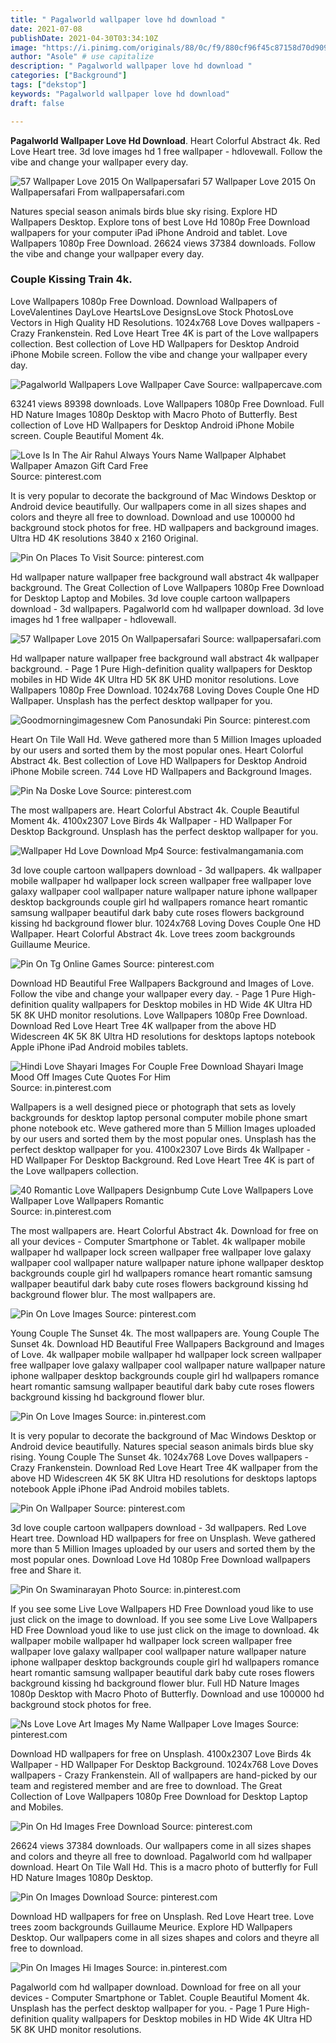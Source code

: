```yaml
---
title: " Pagalworld wallpaper love hd download "
date: 2021-07-08
publishDate: 2021-04-30T03:34:10Z
image: "https://i.pinimg.com/originals/88/0c/f9/880cf96f45c87158d70d909c344a63e1.jpg"
author: "Asole" # use capitalize
description: " Pagalworld wallpaper love hd download "
categories: ["Background"]
tags: ["dekstop"]
keywords: "Pagalworld wallpaper love hd download"
draft: false

---
```



**Pagalworld Wallpaper Love Hd Download**. Heart Colorful Abstract 4k. Red Love Heart tree. 3d love images hd 1 free wallpaper - hdlovewall. Follow the vibe and change your wallpaper every day.

![57 Wallpaper Love 2015 On Wallpapersafari](https://cdn.wallpapersafari.com/26/42/vGmSEC.jpg "57 Wallpaper Love 2015 On Wallpapersafari")
57 Wallpaper Love 2015 On Wallpapersafari From wallpapersafari.com


Natures special season animals birds blue sky rising. Explore HD Wallpapers Desktop. Explore tons of best Love Hd 1080p Free Download wallpapers for your computer iPad iPhone Android and tablet. Love Wallpapers 1080p Free Download. 26624 views 37384 downloads. Follow the vibe and change your wallpaper every day.

### Couple Kissing Train 4k.

Love Wallpapers 1080p Free Download. Download Wallpapers of LoveValentines DayLove HeartsLove DesignsLove Stock PhotosLove Vectors in High Quality HD Resolutions. 1024x768 Love Doves wallpapers - Crazy Frankenstein. Red Love Heart Tree 4K is part of the Love wallpapers collection. Best collection of Love HD Wallpapers for Desktop Android iPhone Mobile screen. Follow the vibe and change your wallpaper every day.


![Pagalworld Wallpapers Love Wallpaper Cave](https://wallpapercave.com/wp/wp2565933.jpg "Pagalworld Wallpapers Love Wallpaper Cave")
Source: wallpapercave.com

63241 views 89398 downloads. Love Wallpapers 1080p Free Download. Full HD Nature Images 1080p Desktop with Macro Photo of Butterfly. Best collection of Love HD Wallpapers for Desktop Android iPhone Mobile screen. Couple Beautiful Moment 4k.

![Love Is In The Air Rahul Always Yours Name Wallpaper Alphabet Wallpaper Amazon Gift Card Free](https://i.pinimg.com/originals/3a/12/73/3a1273fa48ff14b0f3ccaf2dc75a7c3f.jpg "Love Is In The Air Rahul Always Yours Name Wallpaper Alphabet Wallpaper Amazon Gift Card Free")
Source: pinterest.com

It is very popular to decorate the background of Mac Windows Desktop or Android device beautifully. Our wallpapers come in all sizes shapes and colors and theyre all free to download. Download and use 100000 hd background stock photos for free. HD wallpapers and background images. Ultra HD 4K resolutions 3840 x 2160 Original.

![Pin On Places To Visit](https://i.pinimg.com/originals/36/7f/af/367faf4a7eadcc9a6c832100409e9850.jpg "Pin On Places To Visit")
Source: pinterest.com

Hd wallpaper nature wallpaper free background wall abstract 4k wallpaper background. The Great Collection of Love Wallpapers 1080p Free Download for Desktop Laptop and Mobiles. 3d love couple cartoon wallpapers download - 3d wallpapers. Pagalworld com hd wallpaper download. 3d love images hd 1 free wallpaper - hdlovewall.

![57 Wallpaper Love 2015 On Wallpapersafari](https://cdn.wallpapersafari.com/26/42/vGmSEC.jpg "57 Wallpaper Love 2015 On Wallpapersafari")
Source: wallpapersafari.com

Hd wallpaper nature wallpaper free background wall abstract 4k wallpaper background. - Page 1 Pure High-definition quality wallpapers for Desktop mobiles in HD Wide 4K Ultra HD 5K 8K UHD monitor resolutions. Love Wallpapers 1080p Free Download. 1024x768 Loving Doves Couple One HD Wallpaper. Unsplash has the perfect desktop wallpaper for you.

![Goodmorningimagesnew Com Panosundaki Pin](https://i.pinimg.com/originals/ad/26/49/ad26499448474ff23e59c8a30b633cab.png "Goodmorningimagesnew Com Panosundaki Pin")
Source: pinterest.com

Heart On Tile Wall Hd. Weve gathered more than 5 Million Images uploaded by our users and sorted them by the most popular ones. Heart Colorful Abstract 4k. Best collection of Love HD Wallpapers for Desktop Android iPhone Mobile screen. 744 Love HD Wallpapers and Background Images.

![Pin Na Doske Love](https://i.pinimg.com/originals/40/85/f5/4085f5c30a3cd01048aef37be45bc015.jpg "Pin Na Doske Love")
Source: pinterest.com

The most wallpapers are. Heart Colorful Abstract 4k. Couple Beautiful Moment 4k. 4100x2307 Love Birds 4k Wallpaper - HD Wallpaper For Desktop Background. Unsplash has the perfect desktop wallpaper for you.

![Wallpaper Hd Love Download Mp4](https://cdn.statically.io/img/i.pinimg.com/originals/6d/fb/2b/6dfb2b863ee567fe5e24c83286d69028.jpg "Wallpaper Hd Love Download Mp4")
Source: festivalmangamania.com

3d love couple cartoon wallpapers download - 3d wallpapers. 4k wallpaper mobile wallpaper hd wallpaper lock screen wallpaper free wallpaper love galaxy wallpaper cool wallpaper nature wallpaper nature iphone wallpaper desktop backgrounds couple girl hd wallpapers romance heart romantic samsung wallpaper beautiful dark baby cute roses flowers background kissing hd background flower blur. 1024x768 Loving Doves Couple One HD Wallpaper. Heart Colorful Abstract 4k. Love trees zoom backgrounds Guillaume Meurice.

![Pin On Tg Online Games](https://i.pinimg.com/originals/51/11/eb/5111ebf70329dc0db394038b205347f8.jpg "Pin On Tg Online Games")
Source: pinterest.com

Download HD Beautiful Free Wallpapers Background and Images of Love. Follow the vibe and change your wallpaper every day. - Page 1 Pure High-definition quality wallpapers for Desktop mobiles in HD Wide 4K Ultra HD 5K 8K UHD monitor resolutions. Love Wallpapers 1080p Free Download. Download Red Love Heart Tree 4K wallpaper from the above HD Widescreen 4K 5K 8K Ultra HD resolutions for desktops laptops notebook Apple iPhone iPad Android mobiles tablets.

![Hindi Love Shayari Images For Couple Free Download Shayari Image Mood Off Images Cute Quotes For Him](https://i.pinimg.com/736x/44/5e/87/445e87f0370a9161272bc108c95347c3.jpg "Hindi Love Shayari Images For Couple Free Download Shayari Image Mood Off Images Cute Quotes For Him")
Source: in.pinterest.com

Wallpapers is a well designed piece or photograph that sets as lovely backgrounds for desktop laptop personal computer mobile phone smart phone notebook etc. Weve gathered more than 5 Million Images uploaded by our users and sorted them by the most popular ones. Unsplash has the perfect desktop wallpaper for you. 4100x2307 Love Birds 4k Wallpaper - HD Wallpaper For Desktop Background. Red Love Heart Tree 4K is part of the Love wallpapers collection.

![40 Romantic Love Wallpapers Designbump Cute Love Wallpapers Love Wallpaper Love Wallpapers Romantic](https://i.pinimg.com/originals/72/96/c7/7296c71006ff11da228f4fd146156836.jpg "40 Romantic Love Wallpapers Designbump Cute Love Wallpapers Love Wallpaper Love Wallpapers Romantic")
Source: in.pinterest.com

The most wallpapers are. Heart Colorful Abstract 4k. Download for free on all your devices - Computer Smartphone or Tablet. 4k wallpaper mobile wallpaper hd wallpaper lock screen wallpaper free wallpaper love galaxy wallpaper cool wallpaper nature wallpaper nature iphone wallpaper desktop backgrounds couple girl hd wallpapers romance heart romantic samsung wallpaper beautiful dark baby cute roses flowers background kissing hd background flower blur. The most wallpapers are.

![Pin On Love Images](https://i.pinimg.com/564x/51/eb/54/51eb5438db30b1a6ec0ac4bc096d85c1.jpg "Pin On Love Images")
Source: pinterest.com

Young Couple The Sunset 4k. The most wallpapers are. Young Couple The Sunset 4k. Download HD Beautiful Free Wallpapers Background and Images of Love. 4k wallpaper mobile wallpaper hd wallpaper lock screen wallpaper free wallpaper love galaxy wallpaper cool wallpaper nature wallpaper nature iphone wallpaper desktop backgrounds couple girl hd wallpapers romance heart romantic samsung wallpaper beautiful dark baby cute roses flowers background kissing hd background flower blur.

![Pin On Love Images](https://i.pinimg.com/originals/00/40/a7/0040a7407c58708a65b28315928e7089.png "Pin On Love Images")
Source: in.pinterest.com

It is very popular to decorate the background of Mac Windows Desktop or Android device beautifully. Natures special season animals birds blue sky rising. Young Couple The Sunset 4k. 1024x768 Love Doves wallpapers - Crazy Frankenstein. Download Red Love Heart Tree 4K wallpaper from the above HD Widescreen 4K 5K 8K Ultra HD resolutions for desktops laptops notebook Apple iPhone iPad Android mobiles tablets.

![Pin On Wallpaper](https://i.pinimg.com/originals/9e/75/59/9e7559cbecd0c2f65ea2d36e6944f8d3.jpg "Pin On Wallpaper")
Source: pinterest.com

3d love couple cartoon wallpapers download - 3d wallpapers. Red Love Heart tree. Download HD wallpapers for free on Unsplash. Weve gathered more than 5 Million Images uploaded by our users and sorted them by the most popular ones. Download Love Hd 1080p Free Download wallpapers free and Share it.

![Pin On Swaminarayan Photo](https://i.pinimg.com/originals/1a/33/8e/1a338e209d9e620c34e3b1e8be521a3a.jpg "Pin On Swaminarayan Photo")
Source: in.pinterest.com

If you see some Live Love Wallpapers HD Free Download youd like to use just click on the image to download. If you see some Live Love Wallpapers HD Free Download youd like to use just click on the image to download. 4k wallpaper mobile wallpaper hd wallpaper lock screen wallpaper free wallpaper love galaxy wallpaper cool wallpaper nature wallpaper nature iphone wallpaper desktop backgrounds couple girl hd wallpapers romance heart romantic samsung wallpaper beautiful dark baby cute roses flowers background kissing hd background flower blur. Full HD Nature Images 1080p Desktop with Macro Photo of Butterfly. Download and use 100000 hd background stock photos for free.

![Ns Love Love Art Images My Name Wallpaper Love Images](https://i.pinimg.com/736x/95/67/bc/9567bc4d3aafdcff4040783b226d2ee0.jpg "Ns Love Love Art Images My Name Wallpaper Love Images")
Source: pinterest.com

Download HD wallpapers for free on Unsplash. 4100x2307 Love Birds 4k Wallpaper - HD Wallpaper For Desktop Background. 1024x768 Love Doves wallpapers - Crazy Frankenstein. All of wallpapers are hand-picked by our team and registered member and are free to download. The Great Collection of Love Wallpapers 1080p Free Download for Desktop Laptop and Mobiles.

![Pin On Hd Images Free Download](https://i.pinimg.com/originals/ec/99/1c/ec991c644f2aee362275c8e4dbc8abda.jpg "Pin On Hd Images Free Download")
Source: pinterest.com

26624 views 37384 downloads. Our wallpapers come in all sizes shapes and colors and theyre all free to download. Pagalworld com hd wallpaper download. Heart On Tile Wall Hd. This is a macro photo of butterfly for Full HD Nature Images 1080p Desktop.

![Pin On Images Download](https://i.pinimg.com/474x/d0/9d/51/d09d5199796c5334b2b65717f6846acd.jpg "Pin On Images Download")
Source: pinterest.com

Download HD wallpapers for free on Unsplash. Red Love Heart tree. Love trees zoom backgrounds Guillaume Meurice. Explore HD Wallpapers Desktop. Our wallpapers come in all sizes shapes and colors and theyre all free to download.

![Pin On Images Hi Images](https://i.pinimg.com/originals/88/0c/f9/880cf96f45c87158d70d909c344a63e1.jpg "Pin On Images Hi Images")
Source: in.pinterest.com

Pagalworld com hd wallpaper download. Download for free on all your devices - Computer Smartphone or Tablet. Couple Beautiful Moment 4k. Unsplash has the perfect desktop wallpaper for you. - Page 1 Pure High-definition quality wallpapers for Desktop mobiles in HD Wide 4K Ultra HD 5K 8K UHD monitor resolutions.

